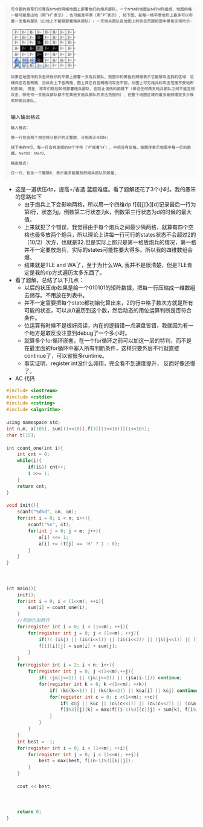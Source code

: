 ![屏幕快照 2019-07-22 下午12.26.32.png](resources/7DDDEA8A395138DAC1B2ED30FC762B26.png)

* 这是一道状压dp，提高+/省选 蓝题难度。看了题解还花了3个小时。我的愚笨的思路如下
  * 由于炮兵上下会影响两格，所以用一个四维dp f[i][j][k][d]记录最后一行为第i行，状态为j，倒数第二行状态为k，倒数第三行状态为d的时候的最大值。
  * 上来就犯了个错误，我觉得由于每个炮兵之间最少隔两格，就算有四个空格也最多放两个炮兵，所以理论上讲每一行可行的states状态不会超过2的（10/2）次方，也就是32.但是实际上那只是第一格放炮兵的情况，第一格并不一定要放炮兵，实际的states可能性要大得多。所以我的四维数组会爆。
  * 结果就是TLE and WA了，至于为什么WA, 我并不是很清楚，但是TLE肯定是我的dp方式遍历太多东西了。
* 看了题解，总结了以下几点：
  * 以后的状压dp如果是给一个010101的矩阵数据，把每一行压缩成一维数组去储存。不用放在列表中。
  * 并不一定需要把每个state都初始化算出来，2的行中格子数次方就是所有可能的状态，可以从0遍历到这个数，然后动态的用位运算判断是否符合条件。
  * 位运算有时候不是很好阅读，内在的逻辑错一点满盘皆错，我就因为有一个地方是取反没注意到debug了一个多小时。
  * 就算多个for循环嵌套，在一个for循环之前可以加这一层的特判，而不是在最里面的for循环中塞入所有判断条件，这样只要外层不行就直接continue了，可以省很多runtime。
  * 事实证明，register int没什么卵用，完全看不到速度提升， 反而好像还慢了。
* AC 代码

```c
#include <iostream>
#include <cstdio>
#include <cstring>
#include <algorithm>

using namespace std;
int n,m, a[105], sum[(1<<10)],f[3][(1<<10)][(1<<10)];
char t[15];

int count_one(int i){
	int cnt = 0;
	while(i){
		if(i&1) cnt++;
		i >>= 1;
	}
	return cnt;
}

void init(){
	scanf("%d%d", &n, &m);
	for(int i = 0; i < n; i++){
		scanf("%s", &t);
		for(int j = 0; j < m; j++){
			a[i] <<= 1;
			a[i] += (t[j] == 'H' ? 1 : 0);
		}
	}
}



int main(){
	init();
	for(int i = 0; i < (1<<m); ++i){
		sum[i] = count_one(i);
	}
	//初始化前两行
	for(register int i = 0; i < (1<<m); ++i){
		for(register int j = 0; j < (1<<m); ++j){
			if(!( (i&j) || (i&(i<<1)) || (i&(i<<2)) || (j&(j<<1)) || (j&(j<<2)) || (i&a[0]) || (j&a[1])))
			f[1][i][j] = sum[i] + sum[j];
		}
	}
	for(register int i = 2; i < n; i++){
		for(register int j = 0; j <(1<<m);++j){
			if( (j&(j<<1)) || (j&(j<<2)) || (j&a[i-1])) continue;
			for(register int k = 0; k <(1<<m); ++k){
				if( (k&(k<<1)) || (k&(k<<2)) || k&a[i] || k&j) continue;
				for(register int c = 0; c <(1<<m); ++c){
					if( c&j || k&c || (c&(c<<1)) || (c&(c<<2)) || (c&a[i-2])) continue;
					f[i%3][j][k] = max(f[(i-1)%3][c][j] + sum[k], f[i%3][j][k]);
				}
			}
		}
	}
	int best = -1;
	for(register int i = 0; i < (1<<m); ++i){
		for(register int j = 0; j < (1<<m); ++j){
			best = max(best, f[(n-1)%3][i][j]);
		}
	}

	cout << best;



	return 0;
}
```